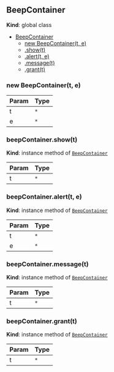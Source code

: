 <a name="BeepContainer"></a>

## BeepContainer
**Kind**: global class  

* [BeepContainer](#BeepContainer)
    * [new BeepContainer(t, e)](#new_BeepContainer_new)
    * [.show(t)](#BeepContainer+show)
    * [.alert(t, e)](#BeepContainer+alert)
    * [.message(t)](#BeepContainer+message)
    * [.grant(t)](#BeepContainer+grant)

<a name="new_BeepContainer_new"></a>

### new BeepContainer(t, e)

| Param | Type |
| --- | --- |
| t | <code>\*</code> | 
| e | <code>\*</code> | 

<a name="BeepContainer+show"></a>

### beepContainer.show(t)
**Kind**: instance method of [<code>BeepContainer</code>](#BeepContainer)  

| Param | Type |
| --- | --- |
| t | <code>\*</code> | 

<a name="BeepContainer+alert"></a>

### beepContainer.alert(t, e)
**Kind**: instance method of [<code>BeepContainer</code>](#BeepContainer)  

| Param | Type |
| --- | --- |
| t | <code>\*</code> | 
| e | <code>\*</code> | 

<a name="BeepContainer+message"></a>

### beepContainer.message(t)
**Kind**: instance method of [<code>BeepContainer</code>](#BeepContainer)  

| Param | Type |
| --- | --- |
| t | <code>\*</code> | 

<a name="BeepContainer+grant"></a>

### beepContainer.grant(t)
**Kind**: instance method of [<code>BeepContainer</code>](#BeepContainer)  

| Param | Type |
| --- | --- |
| t | <code>\*</code> | 


